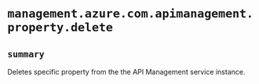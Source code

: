 # `management.azure.com.apimanagement.property.delete`

## `summary`
Deletes specific property from the the API Management service instance.


